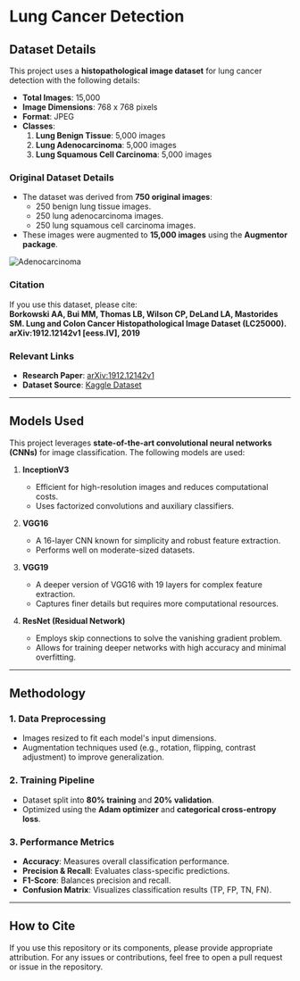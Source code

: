 # Lung Cancer Detection

## Dataset Details
This project uses a **histopathological image dataset** for lung cancer detection with the following details:

- **Total Images**: 15,000  
- **Image Dimensions**: 768 x 768 pixels  
- **Format**: JPEG  
- **Classes**:  
  1. **Lung Benign Tissue**: 5,000 images  
  2. **Lung Adenocarcinoma**: 5,000 images  
  3. **Lung Squamous Cell Carcinoma**: 5,000 images  

### Original Dataset Details
- The dataset was derived from **750 original images**:
  - 250 benign lung tissue images.
  - 250 lung adenocarcinoma images.
  - 250 lung squamous cell carcinoma images.
- These images were augmented to **15,000 images** using the **Augmentor package**.

![Adenocarcinoma](https://i.imgur.com/cKjHfX3.jpg)

### Citation
If you use this dataset, please cite:  
**Borkowski AA, Bui MM, Thomas LB, Wilson CP, DeLand LA, Mastorides SM. Lung and Colon Cancer Histopathological Image Dataset (LC25000). arXiv:1912.12142v1 [eess.IV], 2019**

### Relevant Links
- **Research Paper**: [arXiv:1912.12142v1](https://arxiv.org/abs/1912.12142v1)  
- **Dataset Source**: [Kaggle Dataset](https://www.kaggle.com/andrewmvd/lung-and-colon-cancer-histopathological-images)

---

## Models Used
This project leverages **state-of-the-art convolutional neural networks (CNNs)** for image classification. The following models are used:

1. **InceptionV3**  
   - Efficient for high-resolution images and reduces computational costs.
   - Uses factorized convolutions and auxiliary classifiers.

2. **VGG16**  
   - A 16-layer CNN known for simplicity and robust feature extraction.  
   - Performs well on moderate-sized datasets.  

3. **VGG19**  
   - A deeper version of VGG16 with 19 layers for complex feature extraction.  
   - Captures finer details but requires more computational resources.

4. **ResNet (Residual Network)**  
   - Employs skip connections to solve the vanishing gradient problem.  
   - Allows for training deeper networks with high accuracy and minimal overfitting.

---

## Methodology
### 1. **Data Preprocessing**
- Images resized to fit each model's input dimensions.  
- Augmentation techniques used (e.g., rotation, flipping, contrast adjustment) to improve generalization.

### 2. **Training Pipeline**
- Dataset split into **80% training** and **20% validation**.  
- Optimized using the **Adam optimizer** and **categorical cross-entropy loss**.  

### 3. **Performance Metrics**
- **Accuracy**: Measures overall classification performance.  
- **Precision & Recall**: Evaluates class-specific predictions.  
- **F1-Score**: Balances precision and recall.  
- **Confusion Matrix**: Visualizes classification results (TP, FP, TN, FN).

---

## How to Cite
If you use this repository or its components, please provide appropriate attribution. For any issues or contributions, feel free to open a pull request or issue in the repository.
